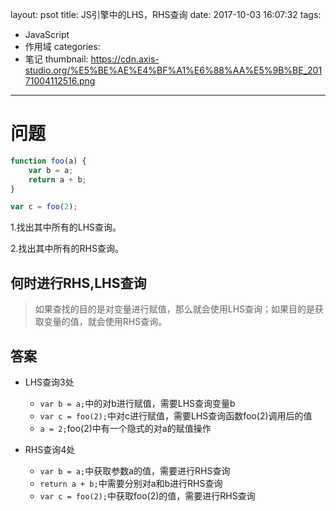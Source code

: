 layout: psot
title: JS引擎中的LHS，RHS查询
date: 2017-10-03 16:07:32
tags:
- JavaScript
- 作用域
categories:
- 笔记
thumbnail: https://cdn.axis-studio.org/%E5%BE%AE%E4%BF%A1%E6%88%AA%E5%9B%BE_20171004112516.png
---

# 问题

```JavaScript
function foo(a) {
    var b = a;
    return a + b;
}

var c = foo(2);
```


1.找出其中所有的LHS查询。

2.找出其中所有的RHS查询。

## 何时进行RHS,LHS查询

>如果查找的目的是对变量进行赋值，那么就会使用LHS查询；如果目的是获取变量的值，就会使用RHS查询。

## 答案

- LHS查询3处
    - `var b = a;`中的对b进行赋值，需要LHS查询变量b
    - `var c = foo(2);`中对c进行赋值，需要LHS查询函数foo(2)调用后的值
    - `a = 2;`foo(2)中有一个隐式的对a的赋值操作

- RHS查询4处
    - `var b = a;`中获取参数a的值，需要进行RHS查询
    - `return a + b;`中需要分别对a和b进行RHS查询
    - `var c = foo(2);`中获取foo(2)的值，需要进行RHS查询


